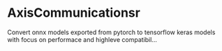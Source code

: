 # AxisCommunicationsr
Convert onnx models exported from pytorch to tensorflow keras models with focus on performace and highleve compatibil…
